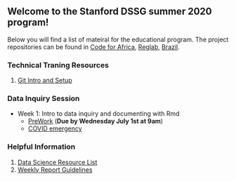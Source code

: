 ## Welcome to the Stanford DSSG summer 2020 program!

Below you will find a list of mateiral for the educational program. The project repositories can be found in [Code for Africa](https://github.com/StanfordDataScience/dssg-cfa), [Reglab](https://github.com/StanfordDataScience/dssg-reglab), [Brazil](https://github.com/StanfordDataScience/dssg-brazil).

### Technical Traning Resources
1. [Git Intro and Setup](resources/git_setup.html)

### Data Inquiry Session
- Week 1: Intro to data inquiry and documenting with Rmd
  - [PreWork](resources/Prework.html) (**Due by Wednesday July 1st at 9am**)
  - [COVID emergency](resources/COVIDemergency.html)

### Helpful Information
1. [Data Science Resource List](resources/ResourceLists.html)
2. [Weekly Report Guidelines](resources/WeeklyReport.html)



